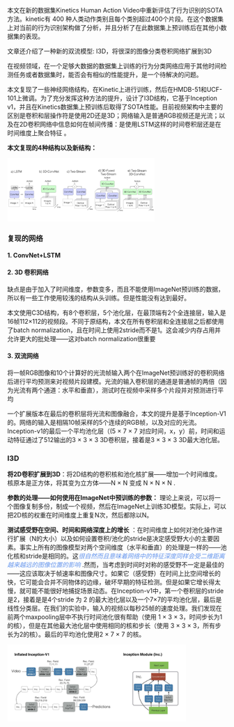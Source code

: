 本文在新的数据集Kinetics Human Action Video中重新评估了行为识别的SOTA方法。kinetic有 400 种人类动作类别且每个类别超过400个片段。在这个数据集上对当前的行为识别架构做了分析，并且分析了在此数据集上预训练后在其他小数据集的表现。

文章还介绍了一种新的双流模型: I3D，将很深的图像分类卷积网络扩展到3D

在视频领域，在一个足够大数据的数据集上训练的行为分类网络应用于其他时间检测任务或者数据集时，能否会有相似的性能提升，是一个待解决的问题。

本文复现了一些神经网络结构，在Kinetic上进行训练，然后在HMDB-51和UCF-101上微调。为了充分发挥这种方法的提升，设计了I3D结构，它基于Inception v1，并且在Kinetics数据集上预训练后取得了SOTA性能。目前视频架构中主要的区别是卷积和层操作符是使用2D还是3D；网络输入是普通RGB视频还是光流；以及在2D卷积网络中信息如何在帧间传播：是使用LSTM这样的时间卷积层还是在时间维度上聚合特征 。

**本文复现的4种结构以及新结构：**



<img src="https://raw.githubusercontent.com/liuzhaoo/markdown_pics/master/img/i3d 复现的网络.jpg" style="zoom:33%;" />

### 复现的网络



#### 1. ConvNet+LSTM

#### 2. 3D 卷积网络



缺点是由于加入了时间维度，参数变多，而且不能使用ImageNet预训练的数据，所以有一些工作使用较浅的结构从头训练。但是性能没有达到最好。

本文使用C3D结构，有8个卷积层，5个池化层，在最顶端有2个全连接层，输入是16帧112$\times$112的视频段。不同于原结构，本文在所有卷积层和全连接层之后都使用了batch normalization，且在时间上使用2stride而不是1。这会减少内存占用并允许更大的批处理——这对batch normalization很重要



#### 3. 双流网络

将一帧RGB图像和10个计算好的光流帧输入两个在ImageNet预训练好的卷积网络后进行平均预测来对视频片段建模。光流的输入卷积层的通道是普通帧的两倍（因为光流有两个通道：水平和垂直），测试时在视频中采样多个片段并对预测进行平均

一个扩展版本在最后的卷积层将光流和图像融合，本文的提升是基于Inception-V1 的。网络的输入是相隔10帧采样的5个连续的RGB帧，以及对应的光流。Inception-v1的最后一个平均池化层（(5 $\times$ 7 $\times$ 7   对应时间，x，y）前，时间和运动特征通过了512输出的3 $\times$ 3 $\times$ 3   3D卷积层，接着是3 $\times$ 3 $\times$ 3   3D最大池化层。



### I3D



**将2D卷积扩展到3D**：将2D结构的卷积核和池化核扩展——增加一个时间维度。核原本是正方体，将其变为立方体——N $\times$ N 变成 N $\times$ N  $\times$ N .

**参数的处理——如何使用在ImageNet中预训练的参数：** 理论上来说，可以将一个图像复制多份，制成一个视频，然后在ImageNet上训练3D模型。实际上，可以把2D核的权重在时间维度上重复N次，然后都除以N。

**测试感受野在空间、时间和网络深度上的增长** ：在时间维度上如何对池化操作进行扩展（N的大小）以及如何设置卷积/池化的stride是决定感受野大小的主要因素。事实上所有的图像模型对两个空间维度（水平和垂直）的处理是一样的——池化核和stride是相同的。这<font color='cornflowerblue'>*很自然而且意味着网络中的特征深度同样会受二维距离越来越远的图像位置的影响* </font> .然而，当考虑到时间时对称的感受野不一定是最佳的——这应该取决于帧速率和图像尺寸。如果它（感受野）在时间上比空间增长的快，它可能会合并不同物体的边缘，破坏早期的特征检测。但是如果它增长得太慢，就可能不能很好地捕捉场景动态。在Inception-v1中，第一个卷积层的stride是2，接着是是4个stride 为 2 的最大池化层以及一个7$\times$7的平均池化层，最后是线性分类层。在我们的实验中，输入的视频以每秒25帧的速度处理。我们发现在前两个maxpooling层中不执行时间池化很有帮助（使用 1 $\times$ 3  $\times$ 3，时间步长为1的核），但是在其他最大池化层中使用相同的核和步长（使用 3 $\times$ 3  $\times$ 3，所有步长为2的核）。最后的平均池化使用2 $\times$ 7 $\times$ 7 的核。

<img src="https://raw.githubusercontent.com/liuzhaoo/markdown_pics/master/img/I3d.jpg" style="zoom: 40%;" />



